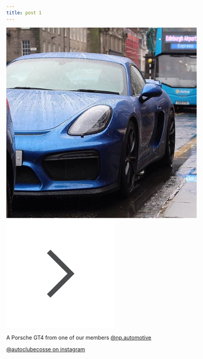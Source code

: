 ```yaml
---
title: post 1
---
```

![post-1](https://github.com/autoclubecosse/autoclubecosse.github.io/blob/master/_assets/post-1.jpg?raw=true)[![button](https://github.com/autoclubecosse/autoclubecosse.github.io/blob/master/_assets/next-button.png?raw=true)](https://autoclubecosse.github.io/2016/02/26/post-002.html)

A Porsche GT4 from one of our members [@np.automotive](https://www.instagram.com/np.automotive/?hl=en) 

[@autoclubecosse on instagram](https://www.instagram.com/autoclubecosse/?hl=en)
